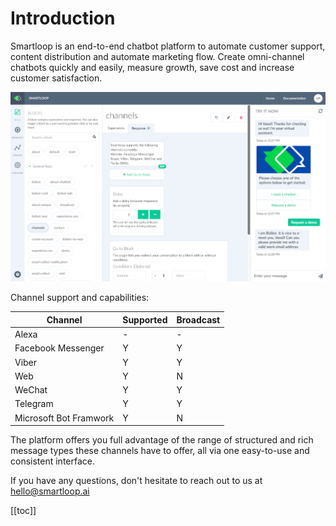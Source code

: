 # Introduction

Smartloop is an end-to-end chatbot platform to automate customer support, content distribution and automate marketing flow. Create omni-channel chatbots quickly and easily, measure growth, save cost and increase customer satisfaction.

![](./dashboard.png)

Channel support and capabilities:

| Channel | Supported | Broadcast | 
| - | - | - |
| Alexa | - | - |
| Facebook Messenger | Y | Y | 
| Viber | Y | Y |
| Web | Y | N |
| WeChat | Y | Y | 
| Telegram | Y |  Y | 
| Microsoft Bot Framwork | Y | N | 


The platform offers you full advantage of the range of structured and rich message types these channels have to offer, all via one easy-to-use and consistent interface.


If you have any questions, don't hesitate to reach out to us at [hello@smartloop.ai](mailto:hello@smartloop.ai)

[[toc]]